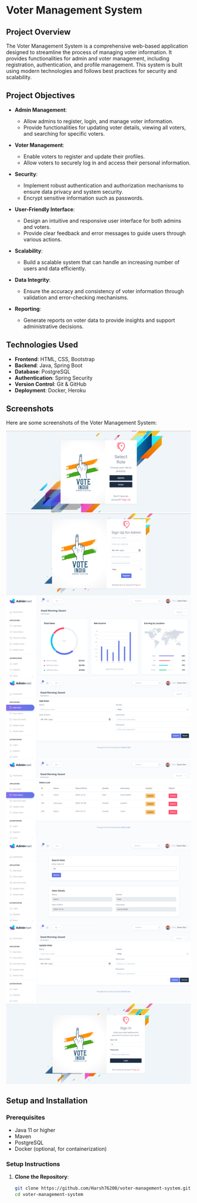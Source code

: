 # Voter Management System

## Project Overview

The Voter Management System is a comprehensive web-based application designed to streamline the process of managing voter information. It provides functionalities for admin and voter management, including registration, authentication, and profile management. This system is built using modern technologies and follows best practices for security and scalability.

## Project Objectives

- **Admin Management**:
  - Allow admins to register, login, and manage voter information.
  - Provide functionalities for updating voter details, viewing all voters, and searching for specific voters.
  
- **Voter Management**:
  - Enable voters to register and update their profiles.
  - Allow voters to securely log in and access their personal information.
  
- **Security**:
  - Implement robust authentication and authorization mechanisms to ensure data privacy and system security.
  - Encrypt sensitive information such as passwords.

- **User-Friendly Interface**:
  - Design an intuitive and responsive user interface for both admins and voters.
  - Provide clear feedback and error messages to guide users through various actions.

- **Scalability**:
  - Build a scalable system that can handle an increasing number of users and data efficiently.

- **Data Integrity**:
  - Ensure the accuracy and consistency of voter information through validation and error-checking mechanisms.

- **Reporting**:
  - Generate reports on voter data to provide insights and support administrative decisions.

## Technologies Used

- **Frontend**: HTML, CSS, Bootstrap
- **Backend**: Java, Spring Boot
- **Database**: PostgreSQL
- **Authentication**: Spring Security
- **Version Control**: Git & GitHub
- **Deployment**: Docker, Heroku

## Screenshots

Here are some screenshots of the Voter Management System:

![Screenshot 1](images/p1.png)
![Screenshot 2](images/p2.png)
![Screenshot 3](images/p3.png)
![Screenshot 4](images/p4.png)
![Screenshot 5](images/p5.png)
![Screenshot 6](images/p6.png)
![Screenshot 7](images/p7.png)
![Screenshot 8](images/p8.png)

## Setup and Installation

### Prerequisites

- Java 11 or higher
- Maven
- PostgreSQL
- Docker (optional, for containerization)

### Setup Instructions

1. **Clone the Repository**:
   ```bash
   git clone https://github.com/Harsh76200/voter-management-system.git
   cd voter-management-system
